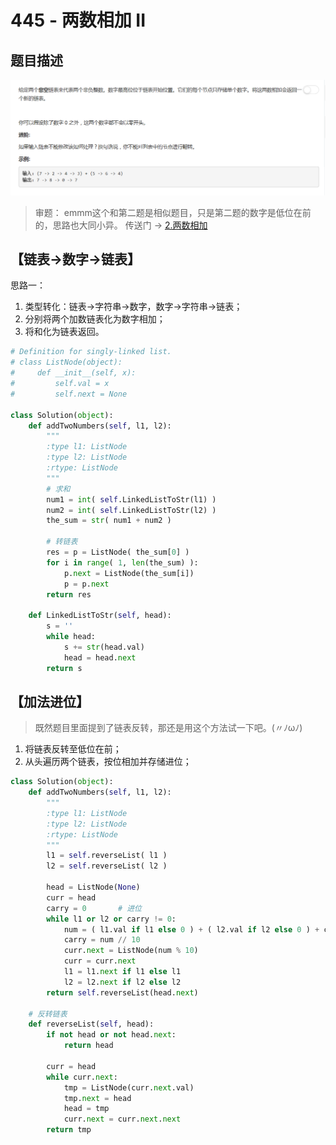 # 445 - 两数相加 II

## 题目描述
![problem](images/445.png)

>审题：
emmm这个和第二题是相似题目，只是第二题的数字是低位在前的，思路也大同小异。
传送门 → [2.两数相加](https://github.com/Rosevil1874/LeetCode/tree/master/Python-Solution/2_Add_Two_Numbers)

## 【链表->数字->链表】
思路一：
1. 类型转化：链表->字符串->数字，数字->字符串->链表；
2. 分别将两个加数链表化为数字相加；
3. 将和化为链表返回。

```python
# Definition for singly-linked list.
# class ListNode(object):
#     def __init__(self, x):
#         self.val = x
#         self.next = None

class Solution(object):
    def addTwoNumbers(self, l1, l2):
        """
        :type l1: ListNode
        :type l2: ListNode
        :rtype: ListNode
        """
        # 求和
        num1 = int( self.LinkedListToStr(l1) )
        num2 = int( self.LinkedListToStr(l2) )
        the_sum = str( num1 + num2 )

        # 转链表
        res = p = ListNode( the_sum[0] )
        for i in range( 1, len(the_sum) ):
            p.next = ListNode(the_sum[i])
            p = p.next
        return res

    def LinkedListToStr(self, head):
        s = ''
        while head:
            s += str(head.val)
            head = head.next
        return s
```

## 【加法进位】
>既然题目里面提到了链表反转，那还是用这个方法试一下吧。(〃ﾉωﾉ)

1. 将链表反转至低位在前；
2. 从头遍历两个链表，按位相加并存储进位；

```python
class Solution(object):
    def addTwoNumbers(self, l1, l2):
        """
        :type l1: ListNode
        :type l2: ListNode
        :rtype: ListNode
        """
        l1 = self.reverseList( l1 )
        l2 = self.reverseList( l2 )

        head = ListNode(None)
        curr = head
        carry = 0       # 进位
        while l1 or l2 or carry != 0:
            num = ( l1.val if l1 else 0 ) + ( l2.val if l2 else 0 ) + carry
            carry = num // 10
            curr.next = ListNode(num % 10)
            curr = curr.next
            l1 = l1.next if l1 else l1
            l2 = l2.next if l2 else l2
        return self.reverseList(head.next)
        
    # 反转链表
    def reverseList(self, head):
        if not head or not head.next:
            return head

        curr = head
        while curr.next:
            tmp = ListNode(curr.next.val)
            tmp.next = head
            head = tmp
            curr.next = curr.next.next
        return tmp
```
